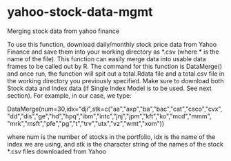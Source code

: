 # yahoo-stock-data-mgmt
Merging stock data from yahoo finance

To use this function, download daily/monthly stock price data from Yahoo Finance
and save them into your working directory as *.csv (where * is the name
of the file). This function can easily merge data into usable data frames to be
called out by R. The command for this function is DataMerge() and once run,
the function will spit out a total.Rdata file and a total.csv file in the working
directory you previously specified. Make sure to download both Stock data and
Index data (if Single Index Model is to be used. See next section). For example,
in our case, we type:

DataMerge(num=30,idx="dji",stk=c("aa","axp","ba","bac","cat","csco","cvx",
"dd","dis","ge","hd","hpq","ibm","intc","jnj","jpm","kft","ko","mcd","mmm",
"mrk","msft","pfe","pg","t","trv","utx","vz","wmt","xom"))

where num is the number of stocks in the portfolio, idx is the name of the index
we are using, and stk is the character string of the names of the stock *.csv files
downloaded from Yahoo
